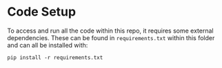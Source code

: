 # Code Setup

To access and run all the code within this repo, it requires some external dependencies. These can be found in `requirements.txt` within this folder and can all be installed with:

`pip install -r requirements.txt`
